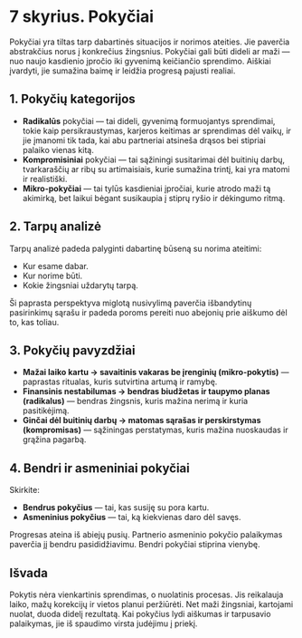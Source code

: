 # 7 skyrius. Pokyčiai

Pokyčiai yra tiltas tarp dabartinės situacijos ir norimos ateities. Jie paverčia abstrakčius norus į konkrečius žingsnius. Pokyčiai gali būti dideli ar maži — nuo naujo kasdienio įpročio iki gyvenimą keičiančio sprendimo. Aiškiai įvardyti, jie sumažina baimę ir leidžia progresą pajusti realiai.

## 1. Pokyčių kategorijos

- **Radikalūs** pokyčiai — tai dideli, gyvenimą formuojantys sprendimai, tokie kaip persikraustymas, karjeros keitimas ar sprendimas dėl vaikų, ir jie įmanomi tik tada, kai abu partneriai atsineša drąsos bei stipriai palaiko vienas kitą.
- **Kompromisiniai** pokyčiai — tai sąžiningi susitarimai dėl buitinių darbų, tvarkaraščių ar ribų su artimaisiais, kurie sumažina trintį, kai yra matomi ir realistiški.
- **Mikro-pokyčiai** — tai tylūs kasdieniai įpročiai, kurie atrodo maži tą akimirką, bet laikui bėgant susikaupia į stiprų ryšio ir dėkingumo ritmą.

## 2. Tarpų analizė

Tarpų analizė padeda palyginti dabartinę būseną su norima ateitimi:

- Kur esame dabar.
- Kur norime būti.
- Kokie žingsniai uždarytų tarpą.

Ši paprasta perspektyva miglotą nusivylimą paverčia išbandytinų pasirinkimų sąrašu ir padeda poroms pereiti nuo abejonių prie aiškumo dėl to, kas toliau.

## 3. Pokyčių pavyzdžiai

- **Mažai laiko kartu → savaitinis vakaras be įrenginių (mikro-pokytis)** — paprastas ritualas, kuris sutvirtina artumą ir ramybę.
- **Finansinis nestabilumas → bendras biudžetas ir taupymo planas (radikalus)** — bendras žingsnis, kuris mažina nerimą ir kuria pasitikėjimą.
- **Ginčai dėl buitinių darbų → matomas sąrašas ir perskirstymas (kompromisas)** — sąžiningas perstatymas, kuris mažina nuoskaudas ir grąžina pagarbą.

## 4. Bendri ir asmeniniai pokyčiai

Skirkite:

- **Bendrus pokyčius** — tai, kas susiję su pora kartu.
- **Asmeninius pokyčius** — tai, ką kiekvienas daro dėl savęs.

Progresas ateina iš abiejų pusių. Partnerio asmeninio pokyčio palaikymas paverčia jį bendru pasididžiavimu. Bendri pokyčiai stiprina vienybę.

## Išvada

Pokytis nėra vienkartinis sprendimas, o nuolatinis procesas. Jis reikalauja laiko, mažų korekcijų ir vietos planui peržiūrėti. Net maži žingsniai, kartojami nuolat, duoda didelį rezultatą. Kai pokyčius lydi aiškumas ir tarpusavio palaikymas, jie iš spaudimo virsta judėjimu į priekį.
